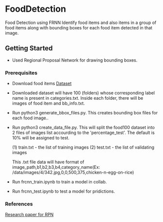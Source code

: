 # FoodDetection
Food Detection using FRNN
Identify food items and also items in a group of food items along with bounding boxes for each food item detected in that image. 
## Getting Started 
* Used Regional Proposal Network for drawing bounding boxes.
### Prerequisites
* Download food items [Dataset](http://foodcam.mobi/dataset100.html)
* Downloaded dataset will have 100 (folders) whose corresponding label name is present in categories.txt. Inside each folder, there will be images of food item and bb_info.txt.
* Run python3 generate_bbox_files.py. This creates bounding box files for each food image..
* Run python3 create_data_file.py. This will split the food100 dataset into 2 files of images list
  accourding to the 'percentage_test'. The default is 10% will be assigned to test. 
  
  (1) train.txt - the list of training images
  (2) test.txt - the list of validating images
  
  This .txt file data will have format of image_path,b1,b2,b3,b4,category_name(Ex: /data/images/4/342.jpg,0,0,500,375,chicken-n-egg-on-rice)
* Run frcnn_train.ipynb to train a model in collab. 
* Run frcnn_test.ipynb to test a model for pridictions.
### References
[Research paper for RPN](https://arxiv.org/pdf/1506.01497.pdf)
